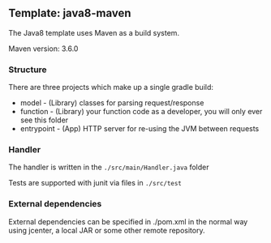 ## Template: java8-maven

The Java8 template uses Maven as a build system.

Maven version: 3.6.0

### Structure

There are three projects which make up a single gradle build:

- model - (Library) classes for parsing request/response
- function - (Library) your function code as a developer, you will only ever see this folder
- entrypoint - (App) HTTP server for re-using the JVM between requests

### Handler

The handler is written in the `./src/main/Handler.java` folder

Tests are supported with junit via files in `./src/test`

### External dependencies

External dependencies can be specified in ./pom.xml in the normal way using jcenter, a local JAR or some other remote repository.

